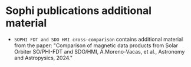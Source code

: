 # Sophi publications additional material

- ``SOPHI FDT and SDO HMI cross-comparison`` contains additional material from the paper: "Comparison of magnetic data products from Solar Orbiter SO/PHI-FDT and SDO/HMI, A.Moreno-Vacas, et al., Astronomy and Astropysics, 2024."